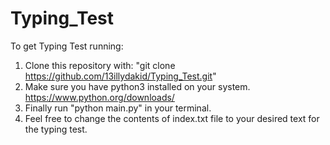 # Typing_Test

To get Typing Test running:
1. Clone this repository with: "git clone https://github.com/13illydakid/Typing_Test.git"
2. Make sure you have python3 installed on your system. https://www.python.org/downloads/
3. Finally run "python main.py" in your terminal.
4. Feel free to change the contents of index.txt file to your desired text for the typing test.
